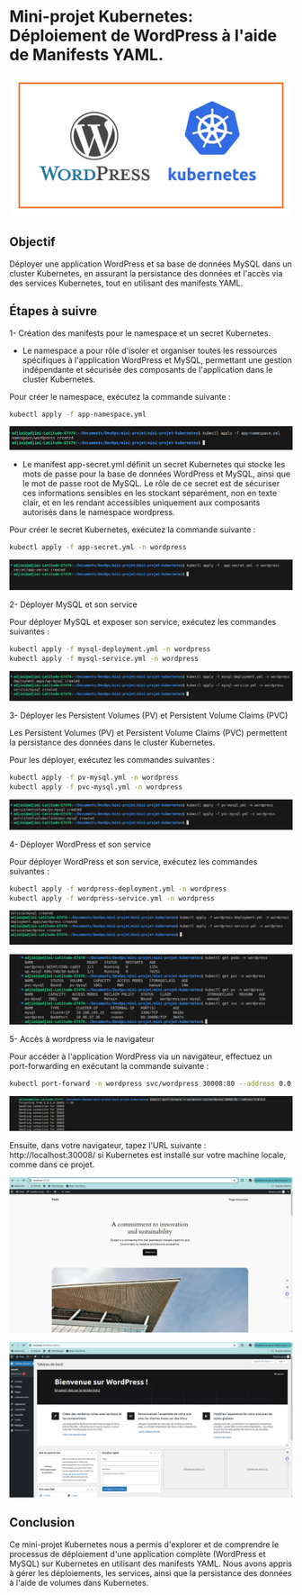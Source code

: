 # Mini-projet Kubernetes: Déploiement de WordPress à l'aide de Manifests YAML.

![alt text](images/WordPress.png)

## Objectif

Déployer une application WordPress et sa base de données MySQL dans un cluster Kubernetes, en assurant la persistance des données et l'accès via des services Kubernetes, tout en utilisant des manifests YAML.

## Étapes à suivre 

1- Création des manifests pour le namespace et un secret Kubernetes.

- Le namespace a pour rôle d'isoler et organiser toutes les ressources spécifiques à l'application WordPress et MySQL, permettant une gestion indépendante et sécurisée des composants de l'application dans le cluster Kubernetes.

Pour créer le namespace, exécutez la commande suivante :
```bash
kubectl apply -f app-namespace.yml
```
![alt text](images/image.png)

- Le manifest app-secret.yml définit un secret Kubernetes qui stocke les mots de passe pour la base de données WordPress et MySQL, ainsi que le mot de passe root de MySQL. Le rôle de ce secret est de sécuriser ces informations sensibles en les stockant séparément, non en texte clair, et en les rendant accessibles uniquement aux composants autorisés dans le namespace wordpress.

Pour créer le secret Kubernetes, exécutez la commande suivante : 

```bash
kubectl apply -f app-secret.yml -n wordpress
```
![alt text](images/image-1.png)

2- Déployer MySQL et son service

Pour déployer MySQL et exposer son service, exécutez les commandes suivantes :
```bash
kubectl apply -f mysql-deployment.yml -n wordpress
kubectl apply -f mysql-service.yml -n wordpress
```
![alt text](images/image-3.png)


 3- Déployer les Persistent Volumes (PV) et Persistent Volume Claims (PVC)

 Les Persistent Volumes (PV) et Persistent Volume Claims (PVC) permettent la persistance des données dans le cluster Kubernetes.

Pour les déployer, exécutez les commandes suivantes :

 ```bash
kubectl apply -f pv-mysql.yml -n wordpress
kubectl apply -f pvc-mysql.yml -n wordpress
```
![alt text](images/image-2.png)


4- Déployer WordPress et son service

Pour déployer WordPress et son service, exécutez les commandes suivantes :

 ```bash
kubectl apply -f wordpress-deployment.yml -n wordpress
kubectl apply -f wordpress-service.yml -n wordpress
```
![alt text](images/image-4.png)

![alt text](images/image-5.png)


5- Accès à wordpress via le navigateur

Pour accéder à l'application WordPress via un navigateur, effectuez un port-forwarding en exécutant la commande suivante :

 ```bash
kubectl port-forward -n wordpress svc/wordpress 30008:80 --address 0.0.0.0
 ```

 ![alt text](images/image-6.png)

Ensuite, dans votre navigateur, tapez l'URL suivante : http://localhost:30008/ si Kubernetes est installé sur votre machine locale, comme dans ce projet.

![alt text](images/image-7.png)

![alt text](images/image-8.png)

## Conclusion 

Ce mini-projet Kubernetes nous a permis d'explorer et de comprendre le processus de déploiement d'une application complète (WordPress et MySQL) sur Kubernetes en utilisant des manifests YAML. Nous avons appris à gérer les déploiements, les services, ainsi que la persistance des données à l'aide de volumes dans Kubernetes.